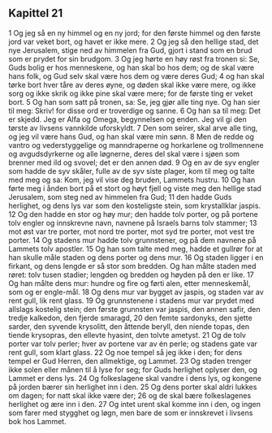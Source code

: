 ## Kapittel 21

1 Og jeg så en ny himmel og en ny jord; for den første himmel og den første jord var veket bort, og havet er ikke mere.
2 Og jeg så den hellige stad, det nye Jerusalem, stige ned av himmelen fra Gud, gjort i stand som en brud som er prydet for sin brudgom.
3 Og jeg hørte en høy røst fra tronen si: Se, Guds bolig er hos menneskene, og han skal bo hos dem; og de skal være hans folk, og Gud selv skal være hos dem og være deres Gud;
4 og han skal tørke bort hver tåre av deres øyne, og døden skal ikke være mere, og ikke sorg og ikke skrik og ikke pine skal være mere; for de første ting er veket bort.
5 Og han som satt på tronen, sa: Se, jeg gjør alle ting nye. Og han sier til meg: Skriv! for disse ord er troverdige og sanne.
6 Og han sa til meg: Det er skjedd. Jeg er Alfa og Omega, begynnelsen og enden. Jeg vil gi den tørste av livsens vannkilde uforskyldt.
7 Den som seirer, skal arve alle ting, og jeg vil være hans Gud, og han skal være min sønn.
8 Men de redde og vantro og vederstyggelige og manndraperne og horkarlene og trollmennene og avgudsdyrkerne og alle løgnerne, deres del skal være i sjøen som brenner med ild og svovel; det er den annen død.
9 Og en av de syv engler som hadde de syv skåler, fulle av de syv siste plager, kom til meg og talte med meg og sa: Kom, jeg vil vise deg bruden, Lammets hustru.
10 Og han førte meg i ånden bort på et stort og høyt fjell og viste meg den hellige stad Jerusalem, som steg ned av himmelen fra Gud;
11 den hadde Guds herlighet, og dens lys var som den kosteligste stein, som krystallklar jaspis.
12 Og den hadde en stor og høy mur; den hadde tolv porter, og på portene tolv engler og innskrevne navn, navnene på Israels barns tolv stammer;
13 mot øst var tre porter, mot nord tre porter, mot syd tre porter, mot vest tre porter.
14 Og stadens mur hadde tolv grunnstener, og på dem navnene på Lammets tolv apostler.
15 Og han som talte med meg, hadde et gullrør for at han skulle måle staden og dens porter og dens mur.
16 Og staden ligger i en firkant, og dens lengde er så stor som bredden. Og han målte staden med røret: tolv tusen stadier; lengden og bredden og høyden på den er like.
17 Og han målte dens mur: hundre og fire og førti alen, etter menneskemål, som og er engle-mål.
18 Og dens mur var bygget av jaspis, og staden var av rent gull, lik rent glass.
19 Og grunnstenene i stadens mur var prydet med allslags kostelig stein; den første grunnsten var jaspis, den annen safir, den tredje kalkedon, den fjerde smaragd,
20 den femte sardonyks, den sjette sarder, den syvende krysolitt, den åttende beryll, den niende topas, den tiende krysopras, den ellevte hyasint, den tolvte ametyst.
21 Og de tolv porter var tolv perler; hver av portene var av én perle; og stadens gate var rent gull, som klart glass.
22 Og noe tempel så jeg ikke i den; for dens tempel er Gud Herren, den allmektige, og Lammet.
23 Og staden trenger ikke solen eller månen til å lyse for seg; for Guds herlighet oplyser den, og Lammet er dens lys.
24 Og folkeslagene skal vandre i dens lys, og kongene på jorden bærer sin herlighet inn i den.
25 Og dens porter skal aldri lukkes om dagen; for natt skal ikke være der;
26 og de skal bære folkeslagenes herlighet og ære inn i den.
27 Og intet urent skal komme inn i den, og ingen som farer med stygghet og løgn, men bare de som er innskrevet i livsens bok hos Lammet.
